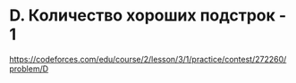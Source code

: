 # D. Количество хороших подстрок - 1

https://codeforces.com/edu/course/2/lesson/3/1/practice/contest/272260/problem/D
